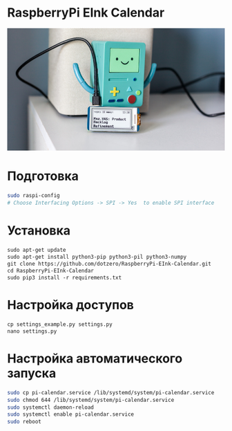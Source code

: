 # RaspberryPi EInk Calendar

![RaspberryPi EInk Calendar](preview.jpg)

# Подготовка

```bash
sudo raspi-config
# Choose Interfacing Options -> SPI -> Yes  to enable SPI interface
```

# Установка

```
sudo apt-get update
sudo apt-get install python3-pip python3-pil python3-numpy
git clone https://github.com/dotzero/RaspberryPi-EInk-Calendar.git
cd RaspberryPi-EInk-Calendar
sudo pip3 install -r requirements.txt
```

# Настройка доступов

```
cp settings_example.py settings.py
nano settings.py
```

# Настройка автоматического запуска

```bash
sudo cp pi-calendar.service /lib/systemd/system/pi-calendar.service
sudo chmod 644 /lib/systemd/system/pi-calendar.service
sudo systemctl daemon-reload
sudo systemctl enable pi-calendar.service
sudo reboot
```
